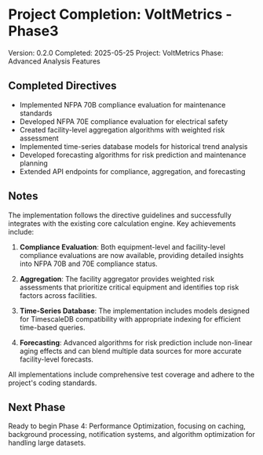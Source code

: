 # Project Completion: VoltMetrics - Phase3

Version: 0.2.0
Completed: 2025-05-25
Project: VoltMetrics
Phase: Advanced Analysis Features

## Completed Directives

* Implemented NFPA 70B compliance evaluation for maintenance standards
* Developed NFPA 70E compliance evaluation for electrical safety
* Created facility-level aggregation algorithms with weighted risk assessment
* Implemented time-series database models for historical trend analysis
* Developed forecasting algorithms for risk prediction and maintenance planning
* Extended API endpoints for compliance, aggregation, and forecasting

## Notes

The implementation follows the directive guidelines and successfully integrates with the existing core calculation engine. Key achievements include:

1. **Compliance Evaluation**: Both equipment-level and facility-level compliance evaluations are now available, providing detailed insights into NFPA 70B and 70E compliance status.

2. **Aggregation**: The facility aggregator provides weighted risk assessments that prioritize critical equipment and identifies top risk factors across facilities.

3. **Time-Series Database**: The implementation includes models designed for TimescaleDB compatibility with appropriate indexing for efficient time-based queries.

4. **Forecasting**: Advanced algorithms for risk prediction include non-linear aging effects and can blend multiple data sources for more accurate facility-level forecasts.

All implementations include comprehensive test coverage and adhere to the project's coding standards.

## Next Phase

Ready to begin Phase 4: Performance Optimization, focusing on caching, background processing, notification systems, and algorithm optimization for handling large datasets. 